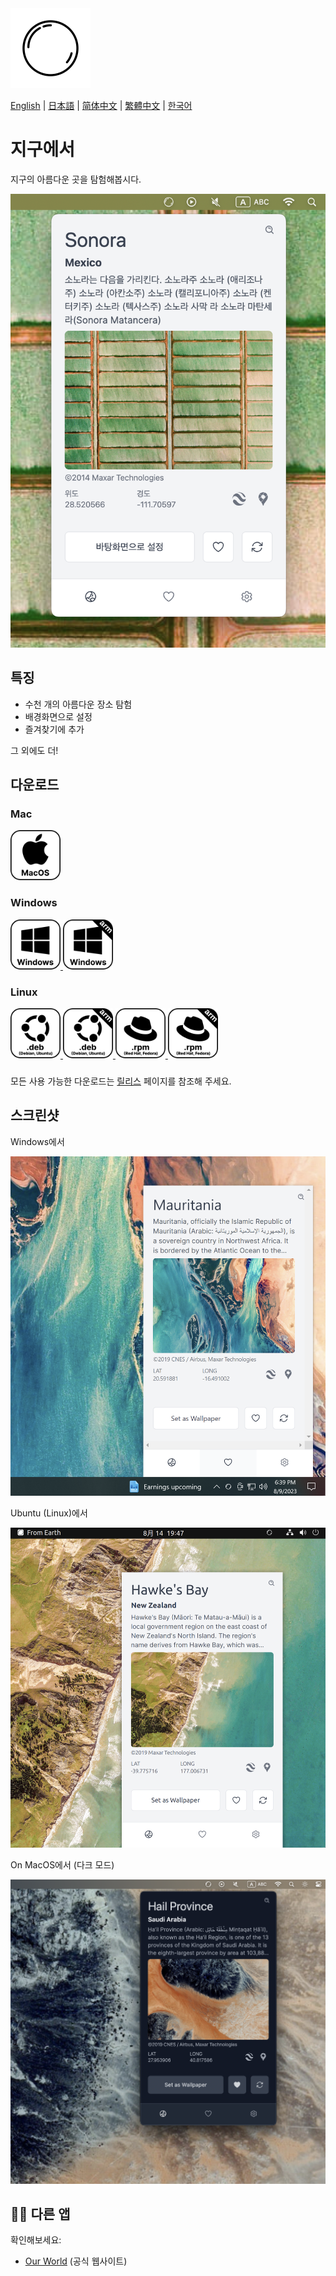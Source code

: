 <img src="./assets/icon.png" alt="로고" width="128">

[English](./README.md) | [日本語](./README.ja.md) | [简体中文](./README.zh-CN.md) | [繁體中文](./README.zh-TW.md) | [한국어](./README.ko.md)

# 지구에서

지구의 아름다운 곳을 탐험해봅시다.

<img src="./assets/cover-image.ko.png" alt="Cover Image" width="512">

## 특징

- 수천 개의 아름다운 장소 탐험
- 배경화면으로 설정
- 즐겨찾기에 추가

그 외에도 더!

## 다운로드

### Mac

<a href="https://github.com/owfdr/from-earth/releases/download/v1.1.1/From.Earth-darwin-universal-1.1.1.zip">
    <img src="assets/macos.svg" alt="MacOS" width="80">
</a>

### Windows

<a href="https://github.com/owfdr/from-earth/releases/download/v1.1.1/From.Earth-win32-x64-1.1.1.zip">
    <img src="assets/windows.svg" alt="Windows" width="80">
</a>
<a href="https://github.com/owfdr/from-earth/releases/download/v1.1.1/From.Earth-win32-arm64-1.1.1.zip">
    <img src="assets/windows-arm64.svg" alt="Windows arm64" width="80">
</a>

### Linux

<a href="https://github.com/owfdr/from-earth/releases/download/v1.1.1/from-earth_1.1.1_amd64.deb">
    <img src="assets/debian.svg" alt="Debian" width="80">
</a>
    <a href="https://github.com/owfdr/from-earth/releases/download/v1.1.1/from-earth_1.1.1_arm64.deb">
    <img src="assets/debian-arm64.svg" alt="Debian arm64" width="80">
</a>
<a href="https://github.com/owfdr/from-earth/releases/download/v1.1.1/from-earth-1.1.1-1.x86_64.rpm">
    <img src="assets/red-hat.svg" alt="Red Hat" width="80">
</a>
    <a href="https://github.com/owfdr/from-earth/releases/download/v1.1.1/from-earth-1.1.1-1.arm64.rpm">
    <img src="assets/red-hat-arm64.svg" alt="Red Hat arm64" width="80">
</a>

###

모든 사용 가능한 다운로드는 [릴리스](https://github.com/owfdr/from-earth/releases/latest) 페이지를 참조해 주세요.

## 스크린샷

Windows에서

<img src="./assets/Screenshot 2023-08-09 at 18.39.17.png" width="512">

Ubuntu (Linux)에서

<img src="./assets/Screenshot 2023-08-14 at 19.47.17.png" width="512">

On MacOS에서 (다크 모드)

<img src="./assets/dark-mode.png" width="512">

## 🧑‍💻 다른 앱

확인해보세요:

- [Our World](https://ourworld.center/ko/apps) (공식 웹사이트)
